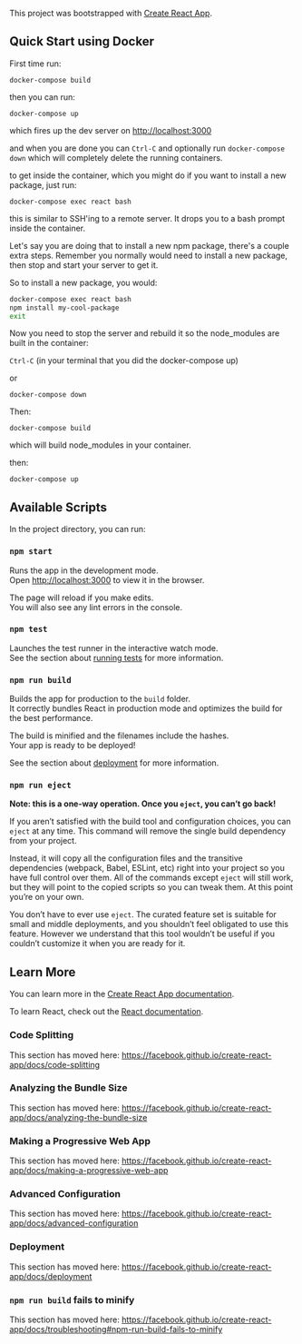 This project was bootstrapped with [Create React App](https://github.com/facebook/create-react-app).

## Quick Start using Docker

First time run:

`docker-compose build`

then you can run:

`docker-compose up`

which fires up the dev server on [http://localhost:3000](http://localhost:3000)

and when you are done you can `Ctrl-C` and optionally run `docker-compose down` which will completely delete the running containers.

to get inside the container, which you might do if you want to install a new package, just run:

`docker-compose exec react bash`

this is similar to SSH'ing to a remote server.  It drops you to a bash prompt inside the container.

Let's say you are doing that to install a new npm package, there's a couple extra steps.  Remember you normally would need to install a new package, then stop and start your server to get it.

So to install a new package, you would:

```bash
docker-compose exec react bash
npm install my-cool-package
exit
```

Now you need to stop the server and rebuild it so the node_modules are built in the container:

`Ctrl-C` (in your terminal that you did the docker-compose up)

or 

`docker-compose down`

Then:

`docker-compose build`

which will build node_modules in your container.

then:

`docker-compose up`

## Available Scripts

In the project directory, you can run:

### `npm start`

Runs the app in the development mode.<br />
Open [http://localhost:3000](http://localhost:3000) to view it in the browser.

The page will reload if you make edits.<br />
You will also see any lint errors in the console.

### `npm test`

Launches the test runner in the interactive watch mode.<br />
See the section about [running tests](https://facebook.github.io/create-react-app/docs/running-tests) for more information.

### `npm run build`

Builds the app for production to the `build` folder.<br />
It correctly bundles React in production mode and optimizes the build for the best performance.

The build is minified and the filenames include the hashes.<br />
Your app is ready to be deployed!

See the section about [deployment](https://facebook.github.io/create-react-app/docs/deployment) for more information.

### `npm run eject`

**Note: this is a one-way operation. Once you `eject`, you can’t go back!**

If you aren’t satisfied with the build tool and configuration choices, you can `eject` at any time. This command will remove the single build dependency from your project.

Instead, it will copy all the configuration files and the transitive dependencies (webpack, Babel, ESLint, etc) right into your project so you have full control over them. All of the commands except `eject` will still work, but they will point to the copied scripts so you can tweak them. At this point you’re on your own.

You don’t have to ever use `eject`. The curated feature set is suitable for small and middle deployments, and you shouldn’t feel obligated to use this feature. However we understand that this tool wouldn’t be useful if you couldn’t customize it when you are ready for it.

## Learn More

You can learn more in the [Create React App documentation](https://facebook.github.io/create-react-app/docs/getting-started).

To learn React, check out the [React documentation](https://reactjs.org/).

### Code Splitting

This section has moved here: https://facebook.github.io/create-react-app/docs/code-splitting

### Analyzing the Bundle Size

This section has moved here: https://facebook.github.io/create-react-app/docs/analyzing-the-bundle-size

### Making a Progressive Web App

This section has moved here: https://facebook.github.io/create-react-app/docs/making-a-progressive-web-app

### Advanced Configuration

This section has moved here: https://facebook.github.io/create-react-app/docs/advanced-configuration

### Deployment

This section has moved here: https://facebook.github.io/create-react-app/docs/deployment

### `npm run build` fails to minify

This section has moved here: https://facebook.github.io/create-react-app/docs/troubleshooting#npm-run-build-fails-to-minify
